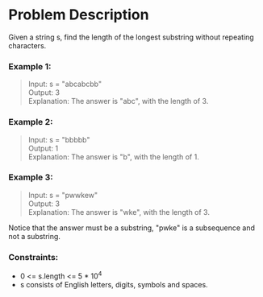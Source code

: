 # Problem Description
Given a string s, find the length of the longest substring without repeating characters.

### Example 1:

> Input: s = "abcabcbb" \
> Output: 3 \
> Explanation: The answer is "abc", with the length of 3.

### Example 2:

> Input: s = "bbbbb" \
> Output: 1 \
> Explanation: The answer is "b", with the length of 1.

### Example 3:

> Input: s = "pwwkew" \
> Output: 3 \
> Explanation: The answer is "wke", with the length of 3.

Notice that the answer must be a substring, "pwke" is a subsequence and not a substring.


### Constraints:

- 0 <= s.length <= 5 * 10<sup>4</sup>
- s consists of English letters, digits, symbols and spaces.

